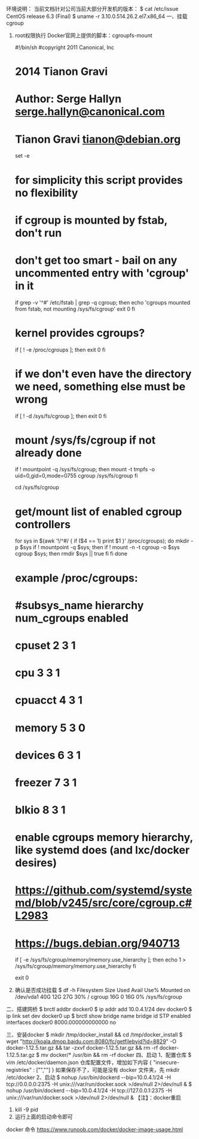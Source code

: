 环境说明：
当前文档针对公司当前大部分开发机的版本：
$ cat /etc/issue
CentOS release 6.3 (Final)
$ uname -r
3.10.0.514.26.2.el7.x86_64
一、挂载 cgroup
1. root权限执行 Docker官网上提供的脚本：cgroupfs-mount

    #!/bin/sh
    #copyright 2011 Canonical, Inc
    #           2014 Tianon Gravi
    # Author: Serge Hallyn <serge.hallyn@canonical.com>
    #         Tianon Gravi <tianon@debian.org>
    set -e

    # for simplicity this script provides no flexibility

    # if cgroup is mounted by fstab, don't run
    # don't get too smart - bail on any uncommented entry with 'cgroup' in it
    if grep -v '^#' /etc/fstab | grep -q cgroup; then
            echo 'cgroups mounted from fstab, not mounting /sys/fs/cgroup'
            exit 0
    fi

    # kernel provides cgroups?
    if [ ! -e /proc/cgroups ]; then
            exit 0
    fi

    # if we don't even have the directory we need, something else must be wrong
    if [ ! -d /sys/fs/cgroup ]; then
            exit 0
    fi

    # mount /sys/fs/cgroup if not already done
    if ! mountpoint -q /sys/fs/cgroup; then
            mount -t tmpfs -o uid=0,gid=0,mode=0755 cgroup /sys/fs/cgroup
    fi

    cd /sys/fs/cgroup

    # get/mount list of enabled cgroup controllers
    for sys in $(awk '!/^#/ { if ($4 == 1) print $1 }' /proc/cgroups); do
            mkdir -p $sys
            if ! mountpoint -q $sys; then
                    if ! mount -n -t cgroup -o $sys cgroup $sys; then
                            rmdir $sys || true
                    fi
            fi
    done


    # example /proc/cgroups:
    #  #subsys_name hierarchy       num_cgroups     enabled
    #  cpuset       2       3       1
    #  cpu  3       3       1
    #  cpuacct      4       3       1
    #  memory       5       3       0
    #  devices      6       3       1
    #  freezer      7       3       1
    #  blkio        8       3       1

    # enable cgroups memory hierarchy, like systemd does (and lxc/docker desires)
    # https://github.com/systemd/systemd/blob/v245/src/core/cgroup.c#L2983
    # https://bugs.debian.org/940713
    if [ -e /sys/fs/cgroup/memory/memory.use_hierarchy ]; then
            echo 1 > /sys/fs/cgroup/memory/memory.use_hierarchy
    fi

    exit 0

2. 确认是否成功挂载
$ df -h
Filesystem Size Used Avail Use% Mounted on
/dev/vda1 40G 12G 27G 30% /
cgroup 16G 0 16G 0% /sys/fs/cgroup

二、搭建网桥
$ brctl addbr docker0
$ ip addr add 10.0.4.1/24 dev docker0
$ ip link set dev docker0 up
$ brctl show
bridge name bridge id STP enabled interfaces
docker0 8000.000000000000 no


三、安装docker
$ mkdir /tmp/docker_install && cd /tmp/docker_install
$ wget "http://koala.dmop.baidu.com:8080/fc/getfilebyid?id=8829" -O docker-1.12.5.tar.gz && tar -zxvf docker-1.12.5.tar.gz && rm -rf docker-1.12.5.tar.gz
$ mv docker/* /usr/bin && rm -rf docker
四、启动
1、配置仓库
$ vim /etc/docker/daemon.json
仓库配置文件，增加如下内容
{
  "insecure-registries" : ["",""]
}
如果保存不了，可能是没有 docker 文件夹，先 mkdir /etc/docker
2、启动
$ nohup /usr/bin/dockerd --bip=10.0.4.1/24 -H tcp://0.0.0.0:2375 -H unix:///var/run/docker.sock >/dev/null 2>/dev/null &
$ nohup /usr/bin/dockerd --bip=10.0.4.1/24 -H tcp://127.0.0.1:2375 -H unix:///var/run/docker.sock >/dev/null 2>/dev/null &
【注】：docker重启
1. kill -9 pid
2. 运行上面的启动命令即可










docker 命令
https://www.runoob.com/docker/docker-image-usage.html


